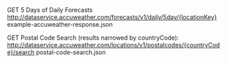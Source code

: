 GET 5 Days of Daily Forecasts
http://dataservice.accuweather.com/forecasts/v1/daily/5day/{locationKey}
example-accuweather-response.json


GET Postal Code Search (results narrowed by countryCode):
http://dataservice.accuweather.com/locations/v1/postalcodes/{countryCode}/search
postal-code-search.json
